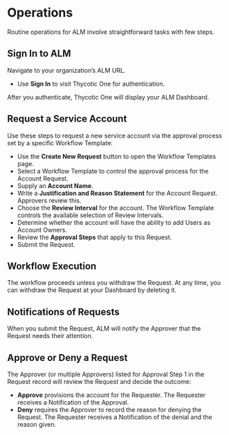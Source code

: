 ﻿[title]: # (Operations)
[tags]: # (Account Lifecycle Manager,ALM,Active Directory,)
[priority]: # (5500)

# Operations

Routine operations for ALM involve straightforward tasks with few steps.

## Sign In to ALM

Navigate to your organization’s ALM URL.

* Use **Sign In** to visit Thycotic One for authentication.

After you authenticate, Thycotic One will display your ALM Dashboard.

## Request a Service Account

Use these steps to request a new service account via the approval process set by a specific Workflow Template:

* Use the **Create New Request** button to open the Workflow Templates page.
* Select a Workflow Template to control the approval process for the Account Request.
* Supply an **Account Name**.
* Write a **Justification and Reason Statement** for the Account Request. Approvers review this.
* Choose the **Review Interval** for the account. The Workflow Template controls the available selection of Review Intervals.
* Determine whether the account will have the ability to add Users as Account Owners.
* Review the **Approval Steps** that apply to this Request.
* Submit the Request.

## Workflow Execution

The workflow proceeds unless you withdraw the Request. At any time, you can withdraw the Request at your Dashboard by deleting it.

## Notifications of Requests

When you submit the Request, ALM will notify the Approver that the Request needs their attention.

## Approve or Deny a Request

The Approver (or multiple Approvers) listed for Approval Step 1 in the Request record will review the Request and decide the outcome:

* **Approve** provisions the account for the Requester. The Requester receives a Notification of the Approval.
* **Deny** requires the Approver to record the reason for denying the Request. The Requester receives a Notification of the denial and the reason given.
